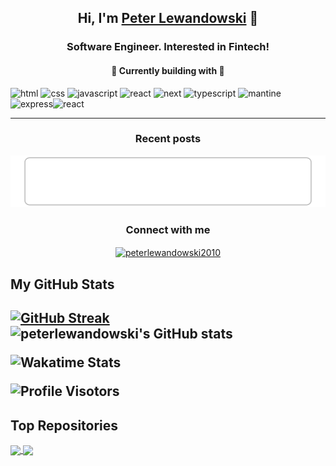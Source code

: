 <h2 align="center">Hi, I'm <a href="https://linkedin.com/in/peterlewandowski2010" target="blank">Peter Lewandowski</a> 🖖</h2>
<h3 align="center">Software Engineer. Interested in Fintech!</h3></a></p>
<h4 align="center">🌱 Currently building with 🔭</h4>

![html](https://img.shields.io/badge/Html-red?style=for-the-badge&logo=Html5&logoColor=white) ![css](https://img.shields.io/badge/Css-blue?style=for-the-badge&logo=Css3&logoColor=white)  ![javascript](https://img.shields.io/badge/Javascript-yellow?style=for-the-badge&logo=Javascript&logoColor=black) ![react](https://img.shields.io/badge/React-blue?style=for-the-badge&logo=React&logoColor=white) ![next](https://img.shields.io/badge/next-black?style=for-the-badge&logo=Next.js&logoColor=white) ![typescript](https://img.shields.io/badge/Typescript-blue?style=for-the-badge&logo=Typescript&logoColor=white) ![mantine](https://img.shields.io/badge/Mantine-white?style=for-the-badge&logo=Mantine&logoColor=blue) ![express](https://img.shields.io/badge/Express-tan?style=for-the-badge&logo=Express&logoColor=black)![react](https://img.shields.io/badge/Reactnative-blue?style=for-the-badge&logo=React&logoColor=cyan)

<!--[![github](https://img.shields.io/badge/GitHub-000000?style=for-the-badge&logo=GitHub&logoColor=white)](https://github.com/) [![linkedin](https://img.shields.io/badge/Linkedin-0e76a8?style=for-the-badge&logo=Linkedin&logoColor=white)](https://www.linkedin.com/in//) [![gmail](https://img.shields.io/badge/Gmail-ff0000?style=for-the-badge&logo=Gmail&logoColor=white)](mailto:) [![dev.to](https://img.shields.io/badge/Dev.to-000000?style=for-the-badge&logo=Dev.to&logoColor=white)](https://dev.to/) [![portfolio](https://img.shields.io/badge/Portfolio-4d1a7f?style=for-the-badge&logo=Portfolio&logoColor=white)]() [![twitter](https://img.shields.io/badge/Twitter-1DA1F2?style=for-the-badge&logo=Twitter&logoColor=white)](https://twitter.com/)
-->

***

<h3 align="center">Recent posts</h3>

<!-- blog-post-list:start -->
[![Hitchhikers Guide to the MacBook](https://raw.githubusercontent.com/peterlewandowski/peterlewandowski/main/blog-post-list-output/Stories_by_Peter_Lewandowski_on_Medium/Hitchhikers_Guide_to_the_MacBook.svg)](https://medium.com/@peter-lewandowski/hitchhikers-guide-to-the-macbook-4964dff372dd)


<!-- blog-post-list:end -->


<h3 align="center">Connect with me</h3>
<p align="center">
<a href="https://linkedin.com/in/peterlewandowski2010" target="blank"><img align="center" src="https://img.shields.io/badge/Linkedin-0e76a8?style=for-the-badge&logo=Linkedin&logoColor=white" alt="peterlewandowski2010" /></a>
</p>


<h2 align="left">My GitHub Stats<h2>

  [![GitHub Streak](https://github-readme-streak-stats.herokuapp.com/?user=peterlewandowski&theme=navy-gear)](https://git.io/streak-stats) ![peterlewandowski's GitHub stats](https://github-readme-stats.vercel.app/api?username=peterlewandowski&show_icons=true&theme=transparent)

![Wakatime Stats](https://github-readme-stats.vercel.app/api/wakatime?username=peterlewandowski&theme=github_dark&layout=compact)

![Profile Visotors](https://komarev.com/ghpvc/?username=peterlewandowski&style=flat-square&color=blueviolet&label=Profile+Visitors)


<h2 align="left">Top Repositories</h2>
<a href="https://github.com/peterlewandowski/easyfi-project-web">
  <img align="center" src="https://github-readme-stats.vercel.app/api/pin/?username=peterlewandowski&repo=easyfi-project-web&theme=transparent" />
</a>
<a href="https://github.com/peterlewandowski/easyfi-project-api">
  <img align="center" src="https://github-readme-stats.vercel.app/api/pin/?username=peterlewandowski&repo=easyfi-project-api&theme=transparent" />
</a>
